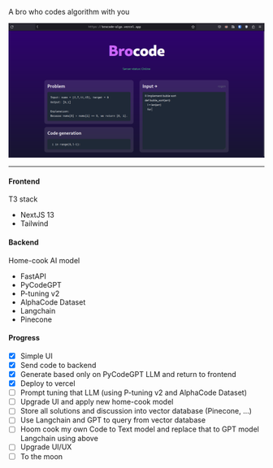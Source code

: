 A bro who codes algorithm with you

![Hello world](./.pics/04.png)

---

#### Frontend

T3 stack

-   NextJS 13
-   Tailwind

#### Backend

Home-cook AI model

-   FastAPI
-   PyCodeGPT
-   P-tuning v2
-   AlphaCode Dataset
-   Langchain
-   Pinecone

#### Progress

-   [x] Simple UI
-   [x] Send code to backend
-   [x] Generate based only on PyCodeGPT LLM and return to frontend
-   [x] Deploy to vercel
-   [ ] Prompt tuning that LLM (using P-tuning v2 and AlphaCode Dataset)
-   [ ] Upgrade UI and apply new home-cook model
-   [ ] Store all solutions and discussion into vector database (Pinecone, ...)
-   [ ] Use Langchain and GPT to query from vector database
-   [ ] Hoom cook my own Code to Text model and replace that to GPT model Langchain using above
-   [ ] Upgrade UI/UX
-   [ ] To the moon
